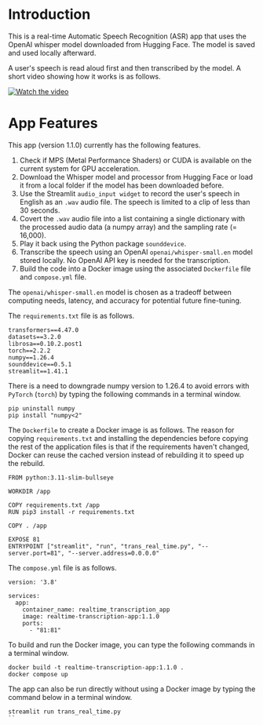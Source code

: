 # Introduction

This is a real-time Automatic Speech Recognition (ASR) app that uses the OpenAI whisper model 
downloaded from Hugging Face. The model is saved and used locally afterward.

A user's speech is read aloud first and then transcribed by the model. A short video showing how it works is as follows.

[![Watch the video](https://youtu.be/RoooQEdBJoo/*.jpg)](https://youtu.be/RoooQEdBJoo)

# App Features

This app (version 1.1.0) currently has the following features.

1. Check if MPS (Metal Performance Shaders) or CUDA is available on the current system for GPU 
acceleration.
2. Download the Whisper model and processor from Hugging Face or load it from a local folder if the 
model has been downloaded before.
3. Use the Streamlit `audio_input widget` to record the user's speech in English as an `.wav` audio 
file. The speech is limited to a clip of less than 30 seconds.
4. Covert the `.wav` audio file into a list containing a single dictionary with the processed audio 
data (a numpy array) and the sampling rate (= 16,000).
5. Play it back using the Python package `sounddevice`.
6. Transcribe the speech using an OpenAI `openai/whisper-small.en` model stored locally. No OpenAI 
API key is needed for the transcription.
7. Build the code into a Docker image using the associated `Dockerfile` file and `compose.yml` file.

The `openai/whisper-small.en` model is chosen as a tradeoff between computing needs, latency, and 
accuracy for potential future fine-tuning.

The `requirements.txt` file is as follows.

```
transformers==4.47.0
datasets==3.2.0
librosa==0.10.2.post1
torch==2.2.2
numpy==1.26.4  
sounddevice==0.5.1
streamlit==1.41.1
```

There is a need to downgrade numpy version to 1.26.4 to avoid errors with `PyTorch` (`torch`) by typing the following commands in a terminal window.

```
pip uninstall numpy
pip install "numpy<2"
```

The `Dockerfile` to create a Docker image is as follows. The reason for copying `requirements.txt` and installing the dependencies before copying the rest of the application files is that if the requirements haven't changed, Docker can reuse the cached version instead of rebuilding it to speed up the rebuild. 

```
FROM python:3.11-slim-bullseye

WORKDIR /app

COPY requirements.txt /app
RUN pip3 install -r requirements.txt

COPY . /app

EXPOSE 81
ENTRYPOINT ["streamlit", "run", "trans_real_time.py", "--server.port=81", "--server.address=0.0.0.0"
```

The `compose.yml` file is as follows.

```
version: '3.8'

services:
  app:
    container_name: realtime_transcription_app
    image: realtime-transcription-app:1.1.0
    ports:
      - "81:81"
```

To build and run the Docker image, you can type the following commands in a terminal window.

```
docker build -t realtime-transcription-app:1.1.0 .
docker compose up
```

The app can also be run directly without using a Docker image by typing the command below in a terminal window.

```
streamlit run trans_real_time.py
``